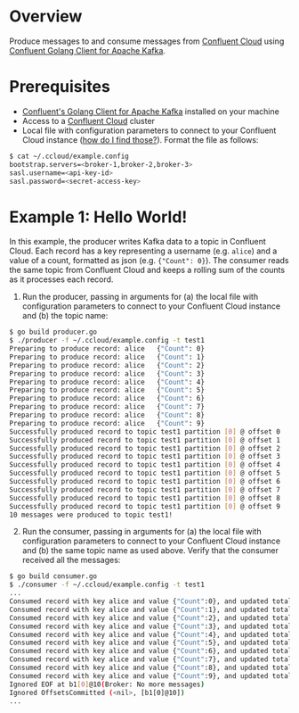 # Overview

Produce messages to and consume messages from [Confluent Cloud](https://www.confluent.io/confluent-cloud/) using [Confluent Golang Client for Apache Kafka](https://github.com/confluentinc/confluent-kafka-go).


# Prerequisites

* [Confluent's Golang Client for Apache Kafka](https://github.com/confluentinc/confluent-kafka-go) installed on your machine
* Access to a [Confluent Cloud](https://www.confluent.io/confluent-cloud/) cluster
* Local file with configuration parameters to connect to your Confluent Cloud instance ([how do I find those?](https://docs.confluent.io/current/cloud/using/config-client.html#librdkafka-based-c-clients)). Format the file as follows:


```bash
$ cat ~/.ccloud/example.config
bootstrap.servers=<broker-1,broker-2,broker-3>
sasl.username=<api-key-id>
sasl.password=<secret-access-key>
```

# Example 1: Hello World!

In this example, the producer writes Kafka data to a topic in Confluent Cloud. 
Each record has a key representing a username (e.g. `alice`) and a value of a count, formatted as json (e.g. `{"Count": 0}`).
The consumer reads the same topic from Confluent Cloud and keeps a rolling sum of the counts as it processes each record.

1. Run the producer, passing in arguments for (a) the local file with configuration parameters to connect to your Confluent Cloud instance and (b) the topic name:

```bash
$ go build producer.go
$ ./producer -f ~/.ccloud/example.config -t test1
Preparing to produce record: alice 	 {"Count": 0}
Preparing to produce record: alice 	 {"Count": 1}
Preparing to produce record: alice 	 {"Count": 2}
Preparing to produce record: alice 	 {"Count": 3}
Preparing to produce record: alice 	 {"Count": 4}
Preparing to produce record: alice 	 {"Count": 5}
Preparing to produce record: alice 	 {"Count": 6}
Preparing to produce record: alice 	 {"Count": 7}
Preparing to produce record: alice 	 {"Count": 8}
Preparing to produce record: alice 	 {"Count": 9}
Successfully produced record to topic test1 partition [0] @ offset 0
Successfully produced record to topic test1 partition [0] @ offset 1
Successfully produced record to topic test1 partition [0] @ offset 2
Successfully produced record to topic test1 partition [0] @ offset 3
Successfully produced record to topic test1 partition [0] @ offset 4
Successfully produced record to topic test1 partition [0] @ offset 5
Successfully produced record to topic test1 partition [0] @ offset 6
Successfully produced record to topic test1 partition [0] @ offset 7
Successfully produced record to topic test1 partition [0] @ offset 8
Successfully produced record to topic test1 partition [0] @ offset 9
10 messages were produced to topic test1!
```

2. Run the consumer, passing in arguments for (a) the local file with configuration parameters to connect to your Confluent Cloud instance and (b) the same topic name as used above. Verify that the consumer received all the messages:

```bash
$ go build consumer.go
$ ./consumer -f ~/.ccloud/example.config -t test1
...
Consumed record with key alice and value {"Count":0}, and updated total count to 0
Consumed record with key alice and value {"Count":1}, and updated total count to 1
Consumed record with key alice and value {"Count":2}, and updated total count to 3
Consumed record with key alice and value {"Count":3}, and updated total count to 6
Consumed record with key alice and value {"Count":4}, and updated total count to 10
Consumed record with key alice and value {"Count":5}, and updated total count to 15
Consumed record with key alice and value {"Count":6}, and updated total count to 21
Consumed record with key alice and value {"Count":7}, and updated total count to 28
Consumed record with key alice and value {"Count":8}, and updated total count to 36
Consumed record with key alice and value {"Count":9}, and updated total count to 45
Ignored EOF at b1[0]@10(Broker: No more messages)
Ignored OffsetsCommitted (<nil>, [b1[0]@10])
...
```
